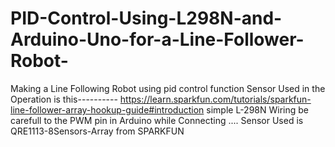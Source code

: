 # PID-Control-Using-L298N-and-Arduino-Uno-for-a-Line-Follower-Robot-
Making a Line Following Robot using pid control function 
Sensor Used in the Operation is this---------- https://learn.sparkfun.com/tutorials/sparkfun-line-follower-array-hookup-guide#introduction
simple L-298N Wiring be carefull to the PWM pin in Arduino while Connecting ....
Sensor Used is QRE1113-8Sensors-Array from SPARKFUN
